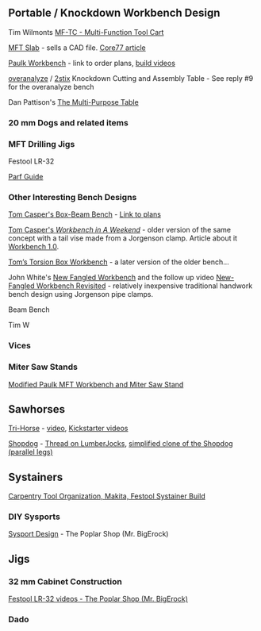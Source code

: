 ## Portable / Knockdown Workbench Design

Tim Wilmonts [MF-TC - Multi-Function Tool Cart](https://benchworks.be/en/projects/mf-tc-multifunction-tool-cart/)

[MFT Slab](http://www.multifunctionslab.com) - sells a CAD file. [Core77 article](https://www.core77.com/posts/66171/Multifunction-Slab-Work-Table)

[Paulk Workbench](http://www.paulkhomes.com/order-plans.html) - link to order plans, [build videos](https://www.youtube.com/watch?v=KnNi6Tpp-ac&list=PLB1ATCukiUGRpTw3dlQFSk8uOmIEP3BJ1)

[overanalyze](http://festoolownersgroup.com/workshops-and-mobile-vehicle-based-shops/design-ideas-needed-for-shop-based-4x8-ft-cutting-assembly-table/) / [2stix](http://festoolownersgroup.com/workshops-and-mobile-vehicle-based-shops/i-designed-and-built-a-portable-mft-style-workbench/) Knockdown Cutting and Assembly Table - See reply #9 for the overanalyze bench

Dan Pattison's [The Multi-Purpose Table](http://multipurposetable.blogspot.com/2015/03/what-is-multi-purpose-table.html)

### 20 mm Dogs and related items

### MFT Drilling Jigs

Festool LR-32

[Parf Guide]()

### Other Interesting Bench Designs

[Tom Casper's Box-Beam Bench](https://www.popularwoodworking.com/woodworking-blogs/diy-workbench-plans-box-beam-bench/) - [Link to plans](http://bit.ly/BoxBeamBench)

[Tom Casper's *Workbench in A Weekend*](http://www.workbenchdesign.net/WeekendWorkbench_small.pdf) - older version of the same concept with a tail vise made from a Jorgenson clamp. Article about it [Workbench 1.0](http://www.workbenchdesign.net/bench1.html).

[Tom’s Torsion Box Workbench](https://www.popularwoodworking.com/projects/toms-torsion-box-workbench/) - a later version of the older bench...

John White's [New Fangled Workbench](http://content.jettools.com/content/jet50/wood/freebies/jet50_workbenchplan.pdf) and the follow up video [New-Fangled Workbench Revisited](http://www.finewoodworking.com/workshop/video/new-fangled-workbench-revisited.aspx) - relatively inexpensive traditional handwork bench design using Jorgenson pipe clamps.

Beam Bench

Tim W

### Vices

### Miter Saw Stands

[Modified Paulk MFT Workbench and Miter Saw Stand](http://festoolownersgroup.com/festool-jigs-tool-enhancements/modified-paulk-mft-workbench-and-miter-saw-stand/)

## Sawhorses

[Tri-Horse](http://lumberjocks.com/projects/96307) - [video](https://www.youtube.com/watch?v=kpJcG8J1-bs), [Kickstarter videos](https://www.youtube.com/watch?v=zD3bWB2s5Lk)

[Shopdog](http://www.woodshopdude.com/index.html) - [Thread on LumberJocks](http://lumberjocks.com/projects/16736), [simplified clone of the Shopdog (parallel legs)](https://www.ehow.com/how_5498679_make-folding-sawhorse.html)

## Systainers

[Carpentry Tool Organization, Makita, Festool Systainer Build](https://www.youtube.com/watch?v=LHMyhuZo2a0)

### DIY Sysports

[Sysport Design](https://www.youtube.com/watch?v=ijrgA5M2Xls) - The Poplar Shop (Mr. BigErock)

## Jigs

### 32 mm Cabinet Construction

[Festool LR-32 videos - The Poplar Shop (Mr. BigErock)](https://www.youtube.com/playlist?list=PLWQ1DAMaquDjTtCUIELBfVrNtocbQPXsy)

### Dado
